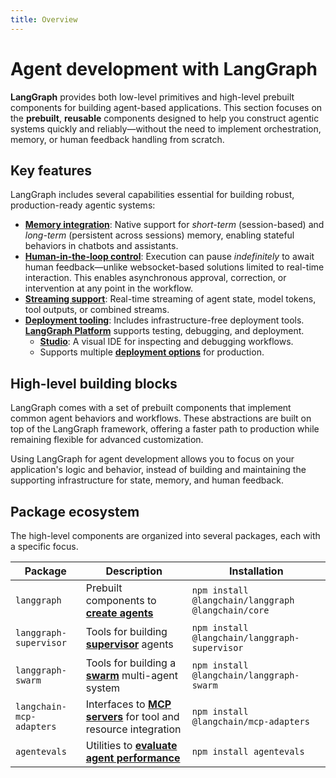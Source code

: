 ```yaml
---
title: Overview
---
```


# Agent development with LangGraph

**LangGraph** provides both low-level primitives and high-level prebuilt components for building agent-based applications. This section focuses on the **prebuilt**, **reusable** components designed to help you construct agentic systems quickly and reliably—without the need to implement orchestration, memory, or human feedback handling from scratch.

## Key features

LangGraph includes several capabilities essential for building robust, production-ready agentic systems:

- [**Memory integration**](./memory.md): Native support for *short-term* (session-based) and *long-term* (persistent across sessions) memory, enabling stateful behaviors in chatbots and assistants.
- [**Human-in-the-loop control**](./human-in-the-loop.md): Execution can pause *indefinitely* to await human feedback—unlike websocket-based solutions limited to real-time interaction. This enables asynchronous approval, correction, or intervention at any point in the workflow.
- [**Streaming support**](./streaming.md): Real-time streaming of agent state, model tokens, tool outputs, or combined streams.
- [**Deployment tooling**](./deployment.md): Includes infrastructure-free deployment tools. [**LangGraph Platform**](https://langchain-ai.github.io/langgraph/concepts/langgraph_platform/) supports testing, debugging, and deployment.
    - **[Studio](https://langchain-ai.github.io/langgraph/concepts/langgraph_studio/)**: A visual IDE for inspecting and debugging workflows.
    - Supports multiple [**deployment options**](https://langchain-ai.github.io/langgraph/tutorials/deployment/) for production.

## High-level building blocks

LangGraph comes with a set of prebuilt components that implement common agent behaviors and workflows. These abstractions are built on top of the LangGraph framework, offering a faster path to production while remaining flexible for advanced customization.

Using LangGraph for agent development allows you to focus on your application's logic and behavior, instead of building and maintaining the supporting infrastructure for state, memory, and human feedback.

## Package ecosystem

The high-level components are organized into several packages, each with a specific focus.

| Package                                    | Description                                                                 | Installation                                          |
|--------------------------------------------|-----------------------------------------------------------------------------|-------------------------------------------------------|
| `langgraph`                                | Prebuilt components to [**create agents**](./agents.md)                     | `npm install @langchain/langgraph @langchain/core`    |
| `langgraph-supervisor`                     | Tools for building [**supervisor**](./multi-agent.md#supervisor) agents     | `npm install @langchain/langgraph-supervisor`         |
| `langgraph-swarm`                          | Tools for building a [**swarm**](./multi-agent.md#swarm) multi-agent system | `npm install @langchain/langgraph-swarm`              |
| `langchain-mcp-adapters`                   | Interfaces to [**MCP servers**](./mcp.md) for tool and resource integration | `npm install @langchain/mcp-adapters`                 |
| `agentevals`                               | Utilities to [**evaluate agent performance**](./evals.md)                   | `npm install agentevals`                              |

